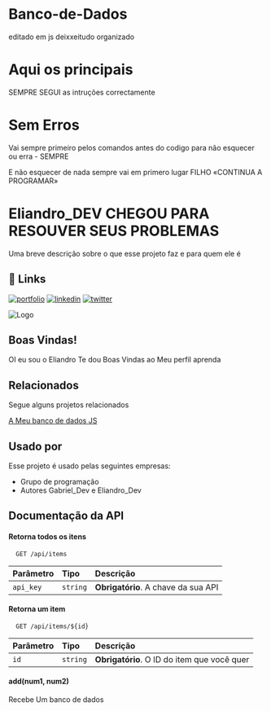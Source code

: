 # Banco-de-Dados
editado em js deixxeitudo organizado

# Aqui os principais

SEMPRE SEGUI as intruções correctamente

# Sem Erros

Vai sempre primeiro pelos comandos antes do codigo para não esquecer ou erra - SEMPRE

E não esquecer de nada sempre vai em primero lugar FILHO «CONTINUA A PROGRAMAR»





# Eliandro_DEV CHEGOU PARA RESOUVER SEUS PROBLEMAS

Uma breve descrição sobre o que esse projeto faz e para quem ele é


## 🔗 Links
[![portfolio](https://img.shields.io/badge/my_portfolio-000?style=for-the-badge&logo=ko-fi&logoColor=white)](https://katherineoelsner.com/)
[![linkedin](https://img.shields.io/badge/linkedin-0A66C2?style=for-the-badge&logo=linkedin&logoColor=white)](https://www.linkedin.com/)
[![twitter](https://img.shields.io/badge/twitter-1DA1F2?style=for-the-badge&logo=twitter&logoColor=white)](https://twitter.com/)


![Logo](https://dev-to-uploads.s3.amazonaws.com/uploads/articles/th5xamgrr6se0x5ro4g6.png)


## Boas Vindas!

OI eu sou o Eliandro Te dou Boas Vindas ao Meu perfil aprenda 


## Relacionados

Segue alguns projetos relacionados

[A Meu banco de dados JS](https://github.com/ElaindroHMT/Banco-de-Dados)


## Usado por

Esse projeto é usado pelas seguintes empresas:

- Grupo de programação
- Autores Gabriel_Dev e Eliandro_Dev


## Documentação da API

#### Retorna todos os itens

```http
  GET /api/items
```

| Parâmetro   | Tipo       | Descrição                           |
| :---------- | :--------- | :---------------------------------- |
| `api_key` | `string` | **Obrigatório**. A chave da sua API |

#### Retorna um item

```http
  GET /api/items/${id}
```

| Parâmetro   | Tipo       | Descrição                                   |
| :---------- | :--------- | :------------------------------------------ |
| `id`      | `string` | **Obrigatório**. O ID do item que você quer |

#### add(num1, num2)

Recebe Um banco de dados

## 
